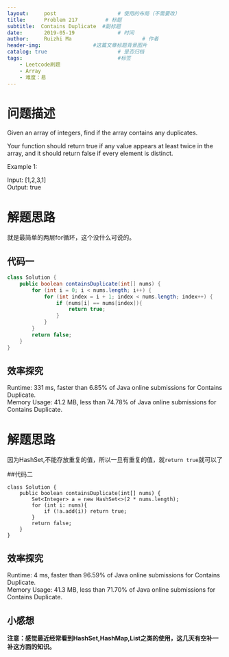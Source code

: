 ```yaml
---
layout:     post   				    # 使用的布局（不需要改）
title:      Problem 217  		# 标题 
subtitle:  Contains Duplicate  #副标题
date:       2019-05-19				# 时间
author:     Ruizhi Ma 						# 作者
header-img:              	#这篇文章标题背景图片
catalog: true 						# 是否归档
tags:								#标签
    - Leetcode刷题
    - Array
    - 难度：易
---
```

# 问题描述
Given an array of integers, find if the array contains any duplicates.  

Your function should return true if any value appears at least twice in the array, and it should return false if every element is distinct.  

Example 1:    

Input: [1,2,3,1]    
Output: true   

# 解题思路
就是最简单的两层for循环，这个没什么可说的。  

## 代码一
```java
class Solution {
    public boolean containsDuplicate(int[] nums) {
        for (int i = 0; i < nums.length; i++) {
            for (int index = i + 1; index < nums.length; index++) {
                if (nums[i] == nums[index]){
                    return true;
                }
            }
        }
        return false;
    }
}
```
## 效率探究
Runtime: 331 ms, faster than 6.85% of Java online submissions for Contains Duplicate.  
Memory Usage: 41.2 MB, less than 74.78% of Java online submissions for Contains Duplicate.  

# 解题思路
因为HashSet,不能存放重复的值，所以一旦有重复的值，就```return true```就可以了  

##代码二
```
class Solution {
    public boolean containsDuplicate(int[] nums) {
        Set<Integer> a = new HashSet<>(2 * nums.length);
        for (int i: nums){
            if (!a.add(i)) return true;
        }
        return false;
    }
}
```
## 效率探究
Runtime: 4 ms, faster than 96.59% of Java online submissions for Contains Duplicate.  
Memory Usage: 41.3 MB, less than 71.70% of Java online submissions for Contains Duplicate.
## 小感想
**注意：感觉最近经常看到HashSet,HashMap,List之类的使用，这几天有空补一补这方面的知识。**